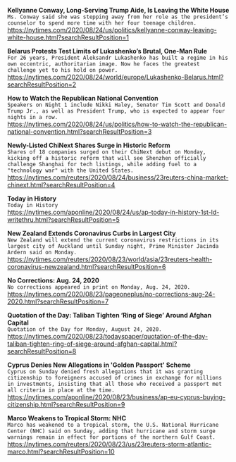 **Kellyanne Conway, Long-Serving Trump Aide, Is Leaving the White House**\
`Ms. Conway said she was stepping away from her role as the president’s counselor to spend more time with her four teenage children.`\
https://nytimes.com/2020/08/24/us/politics/kellyanne-conway-leaving-white-house.html?searchResultPosition=1

**Belarus Protests Test Limits of Lukashenko’s Brutal, One-Man Rule**\
`For 26 years, President Aleksandr Lukashenko has built a regime in his own eccentric, authoritarian image. Now he faces the greatest challenge yet to his hold on power.`\
https://nytimes.com/2020/08/24/world/europe/Lukashenko-Belarus.html?searchResultPosition=2

**How to Watch the Republican National Convention**\
`Speakers on Night 1 include Nikki Haley, Senator Tim Scott and Donald Trump Jr., as well as President Trump, who is expected to appear four nights in a row.`\
https://nytimes.com/2020/08/24/us/politics/how-to-watch-the-republican-national-convention.html?searchResultPosition=3

**Newly-Listed ChiNext Shares Surge in Historic Reform**\
`Shares of 18 companies surged on their ChiNext debut on Monday, kicking off a historic reform that will see Shenzhen officially challenge Shanghai for tech listings, while adding fuel to a "technology war" with the United States.`\
https://nytimes.com/reuters/2020/08/24/business/23reuters-china-market-chinext.html?searchResultPosition=4

**Today in History**\
`Today in History `\
https://nytimes.com/aponline/2020/08/24/us/ap-today-in-history-1st-ld-writethru.html?searchResultPosition=5

**New Zealand Extends Coronavirus Curbs in Largest City**\
`New Zealand will extend the current coronavirus restrictions in its largest city of Auckland until Sunday night, Prime Minister Jacinda Ardern said on Monday. `\
https://nytimes.com/reuters/2020/08/23/world/asia/23reuters-health-coronavirus-newzealand.html?searchResultPosition=6

**No Corrections: Aug. 24, 2020**\
`No corrections appeared in print on Monday, Aug. 24, 2020.`\
https://nytimes.com/2020/08/23/pageoneplus/no-corrections-aug-24-2020.html?searchResultPosition=7

**Quotation of the Day: Taliban Tighten ‘Ring of Siege’ Around Afghan Capital**\
`Quotation of the Day for Monday, August 24, 2020.`\
https://nytimes.com/2020/08/23/todayspaper/quotation-of-the-day-taliban-tighten-ring-of-siege-around-afghan-capital.html?searchResultPosition=8

**Cyprus Denies New Allegations in 'Golden Passport' Scheme**\
`Cyprus on Sunday denied fresh allegations that it was granting citizenship to foreigners accused of crimes in exchange for millions in investments, insisting that all those who received a passport met all criteria in place at the time.`\
https://nytimes.com/aponline/2020/08/23/business/ap-eu-cyprus-buying-citizenship.html?searchResultPosition=9

**Marco Weakens to Tropical Storm: NHC**\
`Marco has weakened to a tropical storm, the U.S. National Hurricane Center (NHC) said on Sunday, adding that hurricane and storm surge warnings remain in effect for portions of the northern Gulf Coast. `\
https://nytimes.com/reuters/2020/08/23/us/23reuters-storm-atlantic-marco.html?searchResultPosition=10

